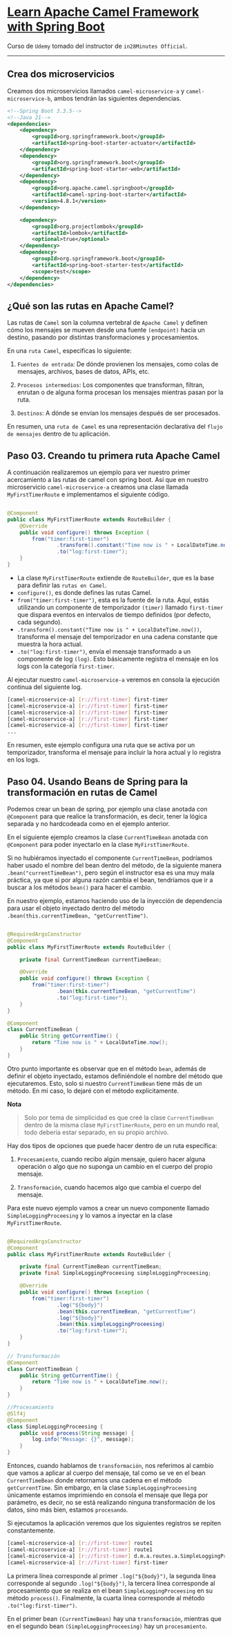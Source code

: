 # [Learn Apache Camel Framework with Spring Boot](https://www.udemy.com/course/apache-camel-framework-with-spring-boot/)

Curso de `Udemy` tomado del instructor de `in28Minutes Official`.

---

## Crea dos microservicios

Creamos dos microservicios llamados `camel-microservice-a` y `camel-microservice-b`, ambos tendrán las siguientes
dependencias.

````xml
<!--Spring Boot 3.3.5-->
<!--Java 21-->
<dependencies>
    <dependency>
        <groupId>org.springframework.boot</groupId>
        <artifactId>spring-boot-starter-actuator</artifactId>
    </dependency>
    <dependency>
        <groupId>org.springframework.boot</groupId>
        <artifactId>spring-boot-starter-web</artifactId>
    </dependency>
    <dependency>
        <groupId>org.apache.camel.springboot</groupId>
        <artifactId>camel-spring-boot-starter</artifactId>
        <version>4.8.1</version>
    </dependency>

    <dependency>
        <groupId>org.projectlombok</groupId>
        <artifactId>lombok</artifactId>
        <optional>true</optional>
    </dependency>
    <dependency>
        <groupId>org.springframework.boot</groupId>
        <artifactId>spring-boot-starter-test</artifactId>
        <scope>test</scope>
    </dependency>
</dependencies>
````

## ¿Qué son las rutas en Apache Camel?

Las rutas de `Camel` son la columna vertebral de `Apache Camel` y definen cómo los mensajes se mueven desde una fuente
`(endpoint)` hacia un destino, pasando por distintas transformaciones y procesamientos.

En una `ruta Camel`, especificas lo siguiente:

1. `Fuentes de entrada`: De dónde provienen los mensajes, como colas de mensajes, archivos, bases de datos, APIs, etc.

2. `Procesos intermedios`: Los componentes que transforman, filtran, enrutan o de alguna forma procesan los mensajes
   mientras pasan por la ruta.

3. `Destinos`: A dónde se envían los mensajes después de ser procesados.

En resumen, una `ruta de Camel` es una representación declarativa del `flujo de mensajes` dentro de tu aplicación.

## Paso 03. Creando tu primera ruta Apache Camel

A continuación realizaremos un ejemplo para ver nuestro primer acercamiento a las rutas de camel con spring boot. Así
que en nuestro microservicio `camel-microservice-a` creamos una clase llamada `MyFirstTimerRoute` e implementamos el
siguiente código.

````java

@Component
public class MyFirstTimerRoute extends RouteBuilder {
    @Override
    public void configure() throws Exception {
        from("timer:first-timer")
                .transform().constant("Time now is " + LocalDateTime.now())
                .to("log:first-timer");
    }
}
````

- La clase `MyFirstTimerRoute` extiende de `RouteBuilder`, que es la base para definir las `rutas en Camel`.
- `configure()`, es donde defines las rutas Camel.
- `from("timer:first-timer")`, esta es la fuente de la ruta. Aquí, estás utilizando un componente de temporizador
  `(timer)` llamado `first-timer` que dispara eventos en intervalos de tiempo definidos (por defecto, cada segundo).
- `.transform().constant("Time now is " + LocalDateTime.now())`, transforma el mensaje del temporizador en una cadena
  constante que muestra la hora actual.
- `.to("log:first-timer")`, envía el mensaje transformado a un componente de log `(log)`. Esto básicamente registra el
  mensaje en los logs con la categoría `first-timer`.

Al ejecutar nuestro `camel-microservice-a` veremos en consola la ejecución continua del siguiente log.

````bash
[camel-microservice-a] [r://first-timer] first-timer                              : Exchange[ExchangePattern: InOnly, BodyType: String, Body: Time now is 2024-11-03T12:59:41.942807200]
[camel-microservice-a] [r://first-timer] first-timer                              : Exchange[ExchangePattern: InOnly, BodyType: String, Body: Time now is 2024-11-03T12:59:41.942807200]
[camel-microservice-a] [r://first-timer] first-timer                              : Exchange[ExchangePattern: InOnly, BodyType: String, Body: Time now is 2024-11-03T12:59:41.942807200]
[camel-microservice-a] [r://first-timer] first-timer                              : Exchange[ExchangePattern: InOnly, BodyType: String, Body: Time now is 2024-11-03T12:59:41.942807200]
[camel-microservice-a] [r://first-timer] first-timer                              : Exchange[ExchangePattern: InOnly, BodyType: String, Body: Time now is 2024-11-03T12:59:41.942807200]
...
````

En resumen, este ejemplo configura una ruta que se activa por un temporizador, transforma el mensaje para incluir la
hora actual y lo registra en los logs.

## Paso 04. Usando Beans de Spring para la transformación en rutas de Camel

Podemos crear un bean de spring, por ejemplo una clase anotada con `@Component` para que realice la transformación,
es decir, tener la lógica separada y no hardcodeada como en el ejemplo anterior.

En el siguiente ejemplo creamos la clase `CurrentTimeBean` anotada con `@Component` para poder inyectarlo en la clase
`MyFirstTimerRoute`.

Si no hubiéramos inyectado el componente `CurrentTimeBean`, podríamos haber usado el nombre del bean dentro del
método, de la siguiente manera `.bean("currentTimeBean")`, pero según el instructor esa es una muy mala práctica, ya
que si por alguna razón cambia el bean, tendríamos que ir a buscar a los métodos `bean()` para hacer el cambio.

En nuestro ejemplo, estamos haciendo uso de la inyección de dependencia para usar el objeto inyectado dentro del
método `.bean(this.currentTimeBean, "getCurrentTime")`.

````java

@RequiredArgsConstructor
@Component
public class MyFirstTimerRoute extends RouteBuilder {

    private final CurrentTimeBean currentTimeBean;

    @Override
    public void configure() throws Exception {
        from("timer:first-timer")
                .bean(this.currentTimeBean, "getCurrentTime")
                .to("log:first-timer");
    }
}

@Component
class CurrentTimeBean {
    public String getCurrentTime() {
        return "Time now is " + LocalDateTime.now();
    }
}
````

Otro punto importante es observar que en el método `bean`, además de definir el objeto inyectado, estamos definiéndole
el nombre del método que ejecutaremos. Esto, solo si nuestro `CurrentTimeBean` tiene más de un método. En mi caso, lo
dejaré con el método explícitamente.

**Nota**

> Solo por tema de simplicidad es que creé la clase `CurrentTimeBean` dentro de la misma clase `MyFirstTimerRoute`,
> pero en un mundo real, todo debería estar separado, en su propio archivo.

Hay dos tipos de opciones que puede hacer dentro de un ruta específica:

1. `Procesamiento`, cuando recibo algún mensaje, quiero hacer alguna operación o algo que no suponga un cambio en el
   cuerpo del propio mensaje.

2. `Transformación`, cuando hacemos algo que cambia el cuerpo del mensaje.

Para este nuevo ejemplo vamos a crear un nuevo componente llamado `SimpleLoggingProceesing` y lo vamos a inyectar en
la clase `MyFirstTimerRoute`.

````java

@RequiredArgsConstructor
@Component
public class MyFirstTimerRoute extends RouteBuilder {

    private final CurrentTimeBean currentTimeBean;
    private final SimpleLoggingProceesing simpleLoggingProceesing;

    @Override
    public void configure() throws Exception {
        from("timer:first-timer")
                .log("${body}")
                .bean(this.currentTimeBean, "getCurrentTime")
                .log("${body}")
                .bean(this.simpleLoggingProceesing)
                .to("log:first-timer");
    }
}

// Transformación
@Component
class CurrentTimeBean {
    public String getCurrentTime() {
        return "Time now is " + LocalDateTime.now();
    }
}

//Procesamiento
@Slf4j
@Component
class SimpleLoggingProceesing {
    public void process(String message) {
        log.info("Message: {}", message);
    }
}
````

Entonces, cuando hablamos de `transformación`, nos referimos al cambio que vamos a aplicar al cuerpo del mensaje, tal
como se ve en el bean `CurrentTimeBean` donde retornamos una cadena en el método `getCurrentTime`. Sin embargo, en
la clase `SimpleLoggingProceesing` únicamente estamos imprimiendo en consola el mensaje que llega por parámetro, es
decir, no se está realizando ninguna transformación de los datos, sino más bien, estamos `procesando`.

Si ejecutamos la aplicación veremos que los siguientes registros se repiten constantemente.

````bash
[camel-microservice-a] [r://first-timer] route1                                   : null
[camel-microservice-a] [r://first-timer] route1                                   : Time now is 2024-11-03T20:23:18.672128400
[camel-microservice-a] [r://first-timer] d.m.a.routes.a.SimpleLoggingProceesing   : Message: Time now is 2024-11-03T20:23:18.672128400
[camel-microservice-a] [r://first-timer] first-timer                              : Exchange[ExchangePattern: InOnly, BodyType: String, Body: Time now is 2024-11-03T20:23:18.672128400]
````

La primera línea corresponde al primer `.log("${body}")`, la segunda línea corresponde al segundo `.log("${body}")`, la
tercera línea corresponde al procesamiento que se realiza en el bean `SimpleLoggingProceesing` en su método
`process()`. Finalmente, la cuarta línea corresponde al método `.to("log:first-timer")`.

En el primer bean `(CurrentTimeBean)` hay una `transformación`, mientras que en el segundo bean
`(SimpleLoggingProceesing)` hay un `procesamiento`. 